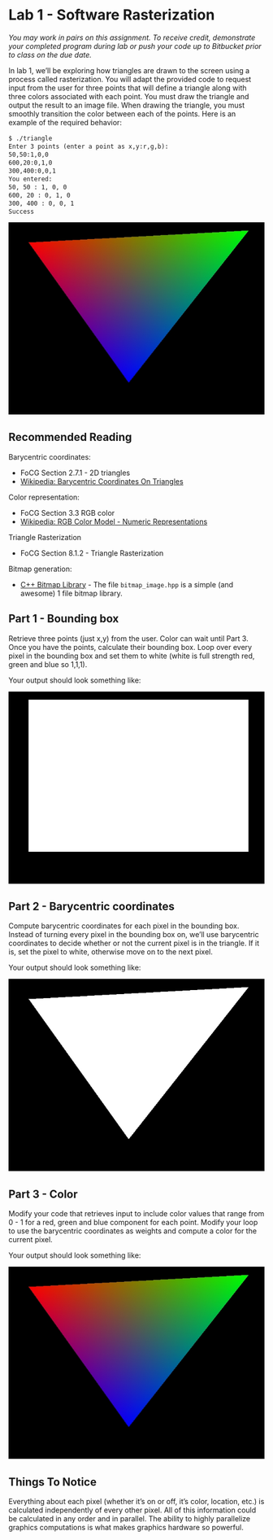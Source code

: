 # Lab 1 - Software Rasterization

*You may work in pairs on this assignment. To receive credit, demonstrate your
completed program during lab or push your code up to Bitbucket prior to class on
the due date.*

In lab 1, we’ll be exploring how triangles are drawn to the screen using a
process called rasterization. You will adapt the provided code to request input
from the user for three points that will define a triangle along with three
colors associated with each point. You must draw the triangle and output the
result to an image file. When drawing the triangle, you must smoothly transition
the color between each of the points. Here is an example of the required
behavior:

    $ ./triangle
    Enter 3 points (enter a point as x,y:r,g,b):
    50,50:1,0,0
    600,20:0,1,0
    300,400:0,0,1
    You entered:
    50, 50 : 1, 0, 0
    600, 20 : 0, 1, 0
    300, 400 : 0, 0, 1
    Success

![triangle.jpg](./img/color_triangle.jpg)

## Recommended Reading

Barycentric coordinates:

* FoCG Section 2.7.1 - 2D triangles
* [Wikipedia: Barycentric Coordinates On Triangles](http://en.wikipedia.org/wiki/Barycentric_coordinate_system#Barycentric_coordinates_on_triangles)

Color representation:

* FoCG Section 3.3 RGB color
* [Wikipedia: RGB Color Model - Numeric Representations](http://en.wikipedia.org/wiki/RGB_color_model#Numeric_representations)

Triangle Rasterization

* FoCG Section 8.1.2 - Triangle Rasterization

Bitmap generation:

* [C++ Bitmap Library](https://github.com/ArashPartow/bitmap) - The file
  `bitmap_image.hpp` is a simple (and awesome) 1 file bitmap library.

## Part 1 - Bounding box

Retrieve three points (just x,y) from the user. Color can wait until Part 3.
Once you have the points, calculate their bounding box. Loop over every pixel in
the bounding box and set them to white (white is full strength red, green and
blue so 1,1,1).

Your output should look something like:

![rectangle.jpg](./img/rectangle.jpg)

## Part 2 - Barycentric coordinates

Compute barycentric coordinates for each pixel in the bounding box. Instead of
turning every pixel in the bounding box on, we’ll use barycentric coordinates to
decide whether or not the current pixel is in the triangle. If it is, set the
pixel to white, otherwise move on to the next pixel.

Your output should look something like:

![white_triangle.jpg](./img/white_triangle.jpg)

## Part 3 - Color

Modify your code that retrieves input to include color values that range from
0 - 1 for a red, green and blue component for each point. Modify your loop to use
the barycentric coordinates as weights and compute a color for the current
pixel.

Your output should look something like:

![color_triangle.jpg](./img/color_triangle.jpg)

## Things To Notice

Everything about each pixel (whether it’s on or off, it’s color, location, etc.)
is calculated independently of every other pixel.  All of this information could
be calculated in any order and in parallel. The ability to highly parallelize
graphics computations is what makes graphics hardware so powerful.

